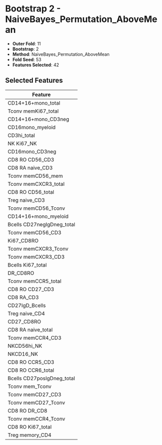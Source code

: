# Bootstrap 2 - NaiveBayes_Permutation_AboveMean

- **Outer Fold**: 11
- **Bootstrap**: 2
- **Method**: NaiveBayes_Permutation_AboveMean
- **Fold Seed**: 53
- **Features Selected**: 42

## Selected Features

| Feature |
|---------|
| CD14+16+mono_total |
| Tconv memKi67_total |
| CD14+16+mono_CD3neg |
| CD16mono_myeloid |
| CD3hi_total |
| NK Ki67_NK |
| CD16mono_CD3neg |
| CD8 RO CD56_CD3 |
| CD8 RA naive_CD3 |
| Tconv memCD56_mem |
| Tconv memCXCR3_total |
| CD8 RO CD56_total |
| Treg naive_CD3 |
| Tconv memCD56_Tconv |
| CD14+16+mono_myeloid |
| Bcells CD27negIgDneg_total |
| Tconv memCD56_CD3 |
| Ki67_CD8RO |
| Tconv memCXCR3_Tconv |
| Tconv memCXCR3_CD3 |
| Bcells Ki67_total |
| DR_CD8RO |
| Tconv memCCR5_total |
| CD8 RO CD27_CD3 |
| CD8 RA_CD3 |
| CD27IgD_Bcells |
| Treg naive_CD4 |
| CD27_CD8RO |
| CD8 RA naive_total |
| Tconv memCCR4_CD3 |
| NKCD56hi_NK |
| NKCD16_NK |
| CD8 RO CCR5_CD3 |
| CD8 RO CCR6_total |
| Bcells CD27posIgDneg_total |
| Tconv mem_Tconv |
| Tconv memCD27_CD3 |
| Tconv memCD27_Tconv |
| CD8 RO DR_CD8 |
| Tconv memCCR4_Tconv |
| CD8 RO Ki67_total |
| Treg memory_CD4 |
